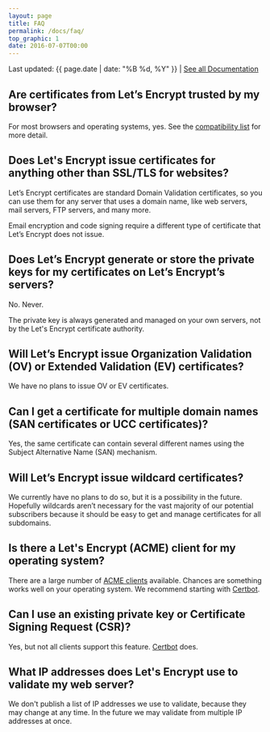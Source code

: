 ```yaml
---
layout: page
title: FAQ
permalink: /docs/faq/
top_graphic: 1
date: 2016-07-07T00:00
---
```


Last updated: {{ page.date | date: "%B %d, %Y" }} \| [See all Documentation](/docs/)

## Are certificates from Let’s Encrypt trusted by my browser?

For most browsers and operating systems, yes. See the [compatibility list](/docs/certificate-compatibility/) for more detail.

## Does Let's Encrypt issue certificates for anything other than SSL/TLS for websites?

Let’s Encrypt certificates are standard Domain Validation certificates, so you can use them for any server that uses a domain name, like web servers, mail servers, FTP servers, and many more.

Email encryption and code signing require a different type of certificate that Let’s Encrypt does not issue.

## Does Let’s Encrypt generate or store the private keys for my certificates on Let’s Encrypt’s servers?

No. Never.

The private key is always generated and managed on your own servers, not by the Let's Encrypt certificate authority.

## Will Let’s Encrypt issue Organization Validation (OV) or Extended Validation (EV) certificates?

We have no plans to issue OV or EV certificates.

## Can I get a certificate for multiple domain names (SAN certificates or UCC certificates)?

Yes, the same certificate can contain several different names using the Subject Alternative Name (SAN) mechanism.

## Will Let’s Encrypt issue wildcard certificates?

We currently have no plans to do so, but it is a possibility in the future. Hopefully wildcards aren’t necessary for the vast majority of our potential subscribers because it should be easy to get and manage certificates for all subdomains.

## Is there a Let's Encrypt (ACME) client for my operating system?

There are a large number of [ACME clients](/docs/client-options/) available. Chances are something works well on your operating system. We recommend starting with [Certbot](https://certbot.eff.org/).

## Can I use an existing private key or Certificate Signing Request (CSR)?

Yes, but not all clients support this feature. [Certbot](https://certbot.eff.org/) does.

## What IP addresses does Let's Encrypt use to validate my web server?

We don't publish a list of IP addresses we use to validate, because they may change at any time. In the future we may validate from multiple IP addresses at once.
